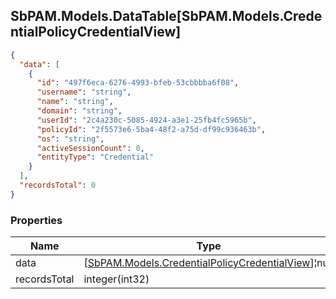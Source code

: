 
<h2 id="tocS_SbPAM.Models.DataTable[SbPAM.Models.CredentialPolicyCredentialView]">SbPAM.Models.DataTable[SbPAM.Models.CredentialPolicyCredentialView]</h2>

<a id="schemasbpam.models.datatable[sbpam.models.credentialpolicycredentialview]"></a>
<a id="schema_SbPAM.Models.DataTable[SbPAM.Models.CredentialPolicyCredentialView]"></a>
<a id="tocSsbpam.models.datatable[sbpam.models.credentialpolicycredentialview]"></a>
<a id="tocssbpam.models.datatable[sbpam.models.credentialpolicycredentialview]"></a>

```json
{
  "data": [
    {
      "id": "497f6eca-6276-4993-bfeb-53cbbbba6f08",
      "username": "string",
      "name": "string",
      "domain": "string",
      "userId": "2c4a230c-5085-4924-a3e1-25fb4fc5965b",
      "policyId": "2f5573e6-5ba4-48f2-a75d-df99c936463b",
      "os": "string",
      "activeSessionCount": 0,
      "entityType": "Credential"
    }
  ],
  "recordsTotal": 0
}

```

### Properties

|Name|Type|Required|Restrictions|Description|
|---|---|---|---|---|
|data|[[SbPAM.Models.CredentialPolicyCredentialView](../Models/sbpam.models.credentialpolicycredentialview.md)]¦null|false|none|none|
|recordsTotal|integer(int32)|false|none|none|



